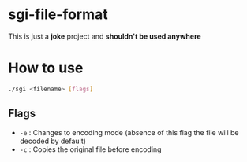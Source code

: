 # sgi-file-format
This is just a **joke** project and **shouldn't be used anywhere**

# How to use
```sh
./sgi <filename> [flags]
```
## Flags
- `-e` : Changes to encoding mode (absence of this flag the file will be decoded by default)
- `-c` : Copies the original file before encoding